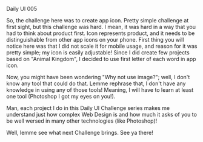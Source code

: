 Daily UI 005


So, the challenge here was to create app icon. Pretty simple challenge at first sight, but this challenge
was hard. I mean, it was hard in a way that you had to think about product first. Icon represents product, and it 
needs to be distinguishable from other app icons on your phone. First thing you will notice here was that I did 
not scale it for mobile usage, and reason for it was pretty simple; my icon is easily adjustable! Since I did create few
projects based on "Animal Kingdom", I decided to use first letter of each word in app icon.

Now, you might have been wondering "Why not use image?"; well, I don't know any tool that could do that. Lemme rephrase 
that, I don't have any knowledge in using any of those tools! Meaning, I will have to learn at least one tool
(Photoshop I got my eyes on you!). 

Man, each project I do in this Daily UI Challenge series makes me understand just how complex Web Design is and how much
it asks of you to be well wersed in many other technologies (like Photoshop)!

Well, lemme see what next Challenge brings. See ya there!
